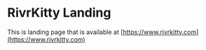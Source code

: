 # RivrKitty Landing

This is landing page that is available at [https://www.rivrkitty.com](https://www.rivrkitty.com)
